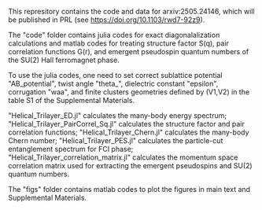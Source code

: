 This represitory contains the code and data for arxiv:2505.24146, which will be published in PRL (see https://doi.org/10.1103/rwd7-92z9).

The "code" folder contains julia codes for exact diagonalalization calculations and matlab codes for treating structure factor S(q), pair correlation functions G(r), and emergent pseudospin quantum numbers of the SU(2) Hall ferromagnet phase.

To use the julia codes, one need to set correct sublattice potential "AB_potential", twist angle "theta_", dielectric constant "epsilon", corrugation "waa", and finite clusters geometries defined by (V1,V2) in the table S1 of the Supplemental Materials. 

"Helical_Trilayer_ED.jl" calculates the many-body energy spectrum;
"Helical_Trilayer_PairCorrel_Sq.jl" calculates the structure factor and pair correlation functions;
"Helical_Trilayer_Chern.jl" calculates the many-body Chern number;
"Helical_Trilayer_PES.jl" calculates the particle-cut entanglement spectrum for FCI phase;
"Helical_Trilayer_correlation_matrix.jl" calculates the momentum space correlation matrix used for extracting the emergent pseudospins and SU(2) quantum numbers.


The "figs" folder contains matlab codes to plot the figures in main text and Supplemental Materials.
